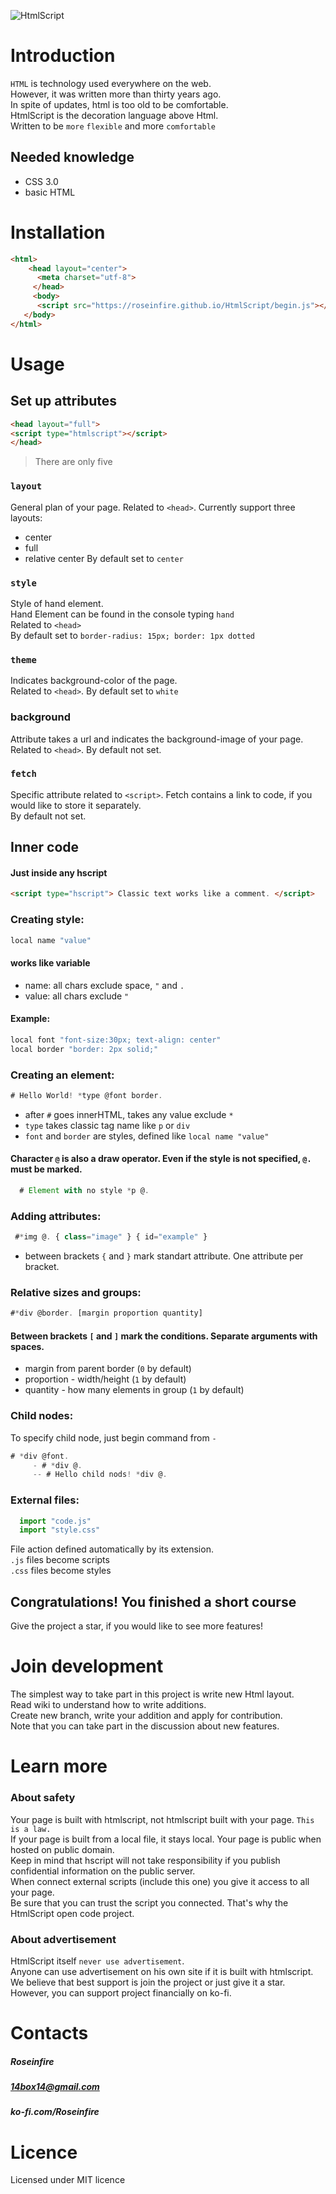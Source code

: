 ![HtmlScript](https://raw.githubusercontent.com/Roseinfire/HtmlScript/main/Icon(500x500).png)
# Introduction
`HTML` is technology used everywhere on the web. <br>
However, it was written more than thirty years ago. <br>
In spite of updates, html is too old to be comfortable. <br>
HtmlScript is the decoration language above Html. <br>
Written to be `more` `flexible` and more `comfortable`

## Needed knowledge
* CSS 3.0
* basic HTML
  
# Installation
```HTML
<html>
    <head layout="center">
      <meta charset="utf-8">
     </head>
     <body>
      <script src="https://roseinfire.github.io/HtmlScript/begin.js"></script>
   </body>
</html>
```

 
# Usage
## Set up attributes
```HTML
<head layout="full">
<script type="htmlscript"></script>
</head>
```
> There are only five
### `layout`
General plan of your page. Related to `<head>`.
Currently support three layouts:
* center
* full
* relative center
By default set to `center`
### `style`
Style of hand element.<br>
Hand Element can be found in the console typing `hand` <br>
Related to `<head>` <br>
By default set to `border-radius: 15px; border: 1px dotted`
### `theme` 
Indicates background-color of the page.<br>
Related to `<head>`. By default set to `white`
### background
Attribute takes a url and indicates the background-image of your page. <br>
Related to `<head>`. By default not set.
### `fetch`
Specific attribute related to `<script>`.
Fetch contains a link to code, if you would like to store it separately.<br>
By default not set.

## Inner code
#### Just inside any hscript
```HTML
<script type="hscript"> Classic text works like a comment. </script>
```
### Creating style:
```javascript
local name "value"
```
#### works like variable
*  name: all chars exclude space, `"` and `.`
*  value: all chars exclude `"`
#### Example:
```javascript
local font "font-size:30px; text-align: center"
local border "border: 2px solid;"
```
### Creating an element:
```javascript
# Hello World! *type @font border.
```
* after `#` goes innerHTML, takes any value exclude `*`
* `type` takes classic tag name like `p` or `div`
* `font` and `border` are styles, defined like `local name "value"`

#### Character `@` is also a draw operator. Even if the style is not specified, `@.` must be marked.
```javascript
  # Element with no style *p @.
```
### Adding attributes:
```javascript
 #*img @. { class="image" } { id="example" }
```
* between brackets `{` and `}` mark standart attribute. One attribute per bracket.
### Relative sizes and groups:
```javascript
#*div @border. [margin proportion quantity]
```
#### Between brackets `[` and `]` mark the conditions. Separate arguments with spaces.
* margin from parent border (`0` by default)
* proportion - width/height (`1` by default)
* quantity - how many elements in group (`1` by default)
### Child nodes:
To specify child node, just begin command from `-`
```javascript
# *div @font.
     - # *div @.
     -- # Hello child nods! *div @.
```
### External files:
```javascript
  import "code.js"
  import "style.css"
```
File action defined automatically by its extension. <br>
`.js` files become scripts <br>
`.css` files become styles <br>
## Congratulations! You finished a short course
 Give the project a star, if you would like to see more features!
# Join development
The simplest way to take part in this project is write new Html layout.<br>
Read wiki to understand how to write additions. <br>
Create new branch, write your addition and apply for contribution.<br>
Note that you can take part in the discussion about new features. <br>


# Learn more
### About safety
Your page is built with htmlscript, not htmlscript built with your page. `This is a law.` <br>
If your page is built from a local file, it stays local. Your page is public when hosted on public domain.<br>
Keep in mind that hscript will not take responsibility if you publish confidential information on the public server.<br>
When connect external scripts (include this one) you give it access to all your page.<br>
Be sure that you can trust the script you connected. That's why the HtmlScript open code project. <br>
  
### About advertisement
HtmlScript itself `never use advertisement`. <br>
Anyone can use advertisement on his own site if it is built with htmlscript. <br>
We believe that best support is join the project or just give it a star. <br>
However, you can support project financially on ko-fi. <br>

# Contacts
##### Roseinfire
##### 14box14@gmail.com
##### ko-fi.com/Roseinfire


# Licence
Licensed under MIT licence
